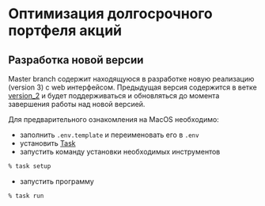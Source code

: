 # Оптимизация долгосрочного портфеля акций

## Разработка новой версии

Master branch содержит находящуюся в разработке новую реализацию (version 3) с web интерфейсом.
Предыдущая версия содержится в ветке [version_2](https://github.com/WLM1ke/poptimizer/tree/version_2) и будет поддерживаться и обновляться до момента
завершения работы над новой версией. 

Для предварительного ознакомления на MacOS необходимо:

- заполнить `.env.template` и переименовать его в `.env` 
- установить [Task](https://taskfile.dev/installation/)
- запустить команду установки необходимых инструментов
```bash
% task setup
```
- запустить программу
```bash
% task run
```